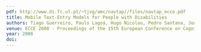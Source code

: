```yaml
---
pdf: http://www.di.fc.ul.pt/~tjvg/amc/navtap//files/navtap_ecce.pdf
title: Mobile Text-Entry Models for People with Disabilities
authors: Tiago Guerreiro, Paulo Lagoá, Hugo Nicolau, Pedro Santana, Joaquim Jorge
venue: ECCE 2008 - Proceedings of the 15th European Conference on Cognitive Ergonomics. Funchal, Madeira, Portugal, September, 2008
year: 2008
doi: 
---
```

